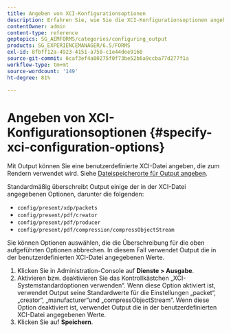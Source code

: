 ```yaml
---
title: Angeben von XCI-Konfigurationsoptionen
description: Erfahren Sie, wie Sie die XCI-Konfigurationsoptionen angeben. Sie können benutzerdefinierte XCI-Dateiwerte für das adaptive Formular angeben, damit sie beim Formular-Rendering verwendet werden können.
contentOwner: admin
content-type: reference
geptopics: SG_AEMFORMS/categories/configuring_output
products: SG_EXPERIENCEMANAGER/6.5/FORMS
exl-id: 8fbff12a-4923-4151-a758-c1e44dee9160
source-git-commit: 6caf3ef4a00275f0f73be52b6a9ccba77d277f1a
workflow-type: tm+mt
source-wordcount: '149'
ht-degree: 81%

---
```


# Angeben von XCI-Konfigurationsoptionen {#specify-xci-configuration-options}

Mit Output können Sie eine benutzerdefinierte XCI-Datei angeben, die zum Rendern verwendet wird. Siehe [Dateispeicherorte für Output angeben](/help/forms/using/admin-help/specify-file-locations-output.md#specify-file-locations-for-output).

Standardmäßig überschreibt Output einige der in der XCI-Datei angegebenen Optionen, darunter die folgenden:

* `config/present/xdp/packets`
* `config/present/pdf/creator`
* `config/present/pdf/producer`
* `config/present/pdf/compression/compressObjectStream`

Sie können Optionen auswählen, die die Überschreibung für die oben aufgeführten Optionen abbrechen. In diesem Fall verwendet Output die in der benutzerdefinierten XCI-Datei angegebenen Werte.

1. Klicken Sie in Administration-Console auf **Dienste > Ausgabe**.
1. Aktivieren bzw. deaktivieren Sie das Kontrollkästchen „XCI-Systemstandardoptionen verwenden“. Wenn diese Option aktiviert ist, verwendet Output seine Standardwerte für die Einstellungen „packet“, „creator“, „manufacturer“und „compressObjectStream“. Wenn diese Option deaktiviert ist, verwendet Output die in der benutzerdefinierten XCI-Datei angegebenen Werte.
1. Klicken Sie auf **Speichern**.
